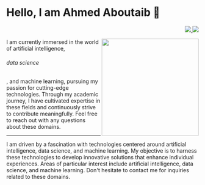 

# Hello, I am Ahmed Aboutaib 👋
<p align="right">
  <a href="https://www.linkedin.com/in/ahmed-aboutaib-085089265/">
    <img src="https://img.shields.io/badge/linkedin-0077B5?style=flat&logo=linkedin&logoColor=white"/>
  </a>
  <a href="https://www.instagram.com/aboutaib.ahmed/">
    <img src="https://img.shields.io/badge/instagram-E4405F?style=flat&logo=instagram&logoColor=white"/>
  </a>
</p>
<img src="https://encrypted-tbn0.gstatic.com/images?q=tbn:ANd9GcS81R4-mXF2icCcn9ZjOqTkiLDN5gi98nCN-Q&usqp=CAU" align="right" width="254"/>
I am currently immersed in the world of artificial intelligence,<h6> data science</h6>, and machine learning, pursuing my passion for cutting-edge technologies. Through my academic journey, I have cultivated expertise in these fields and continuously strive to contribute meaningfully. Feel free to reach out with any questions about these domains.

---

I am driven by a fascination with technologies centered around artificial intelligence, data science, and machine learning. My objective is to harness these technologies to develop innovative solutions that enhance individual experiences. Areas of particular interest include artificial intelligence, data science, and machine learning. Don't hesitate to contact me for inquiries related to these domains.



<!--
**ahmedaboutaib/ahmedaboutaib** is a ✨ _special_ ✨ repository because its `README.md` (this file) appears on your GitHub profile.

Here are some ideas to get you started:

- 🔭 I’m currently working on ...
- 🌱 I’m currently learning ...
- 👯 I’m looking to collaborate on ...
- 🤔 I’m looking for help with ...
- 💬 Ask me about ...
- 📫 How to reach me: ...
- 😄 Pronouns: ...
- ⚡ Fun fact: ...
-->
